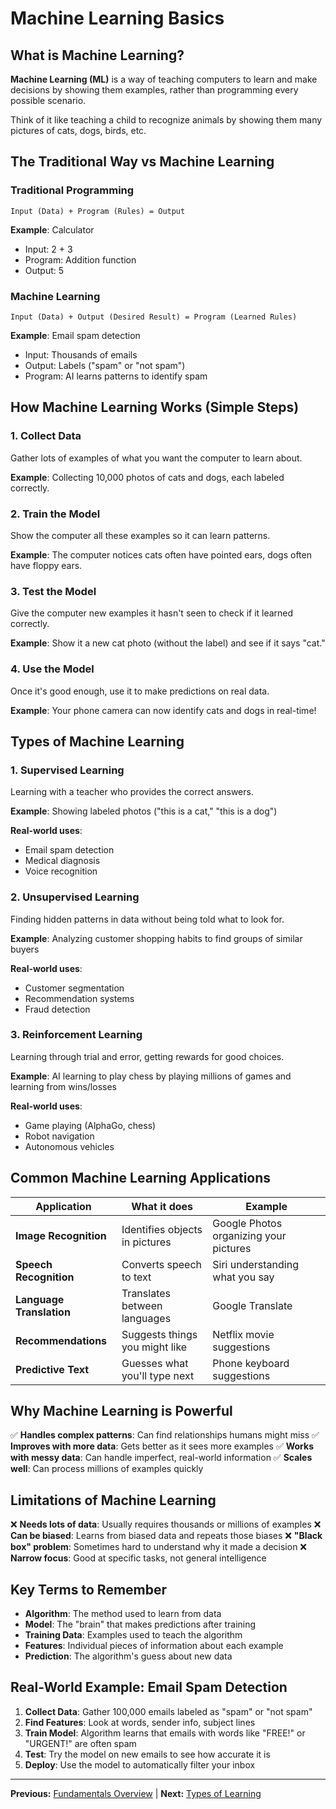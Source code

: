 # Machine Learning Basics

## What is Machine Learning?

**Machine Learning (ML)** is a way of teaching computers to learn and make decisions by showing them examples, rather than programming every possible scenario.

Think of it like teaching a child to recognize animals by showing them many pictures of cats, dogs, birds, etc.

## The Traditional Way vs Machine Learning

### Traditional Programming
```
Input (Data) + Program (Rules) = Output
```
**Example**: Calculator
- Input: 2 + 3
- Program: Addition function
- Output: 5

### Machine Learning
```
Input (Data) + Output (Desired Result) = Program (Learned Rules)
```
**Example**: Email spam detection
- Input: Thousands of emails
- Output: Labels ("spam" or "not spam")
- Program: AI learns patterns to identify spam

## How Machine Learning Works (Simple Steps)

### 1. Collect Data
Gather lots of examples of what you want the computer to learn about.

**Example**: Collecting 10,000 photos of cats and dogs, each labeled correctly.

### 2. Train the Model
Show the computer all these examples so it can learn patterns.

**Example**: The computer notices cats often have pointed ears, dogs often have floppy ears.

### 3. Test the Model
Give the computer new examples it hasn't seen to check if it learned correctly.

**Example**: Show it a new cat photo (without the label) and see if it says "cat."

### 4. Use the Model
Once it's good enough, use it to make predictions on real data.

**Example**: Your phone camera can now identify cats and dogs in real-time!

## Types of Machine Learning

### 1. Supervised Learning
Learning with a teacher who provides the correct answers.

**Example**: Showing labeled photos ("this is a cat," "this is a dog")

**Real-world uses**:
- Email spam detection
- Medical diagnosis
- Voice recognition

### 2. Unsupervised Learning
Finding hidden patterns in data without being told what to look for.

**Example**: Analyzing customer shopping habits to find groups of similar buyers

**Real-world uses**:
- Customer segmentation
- Recommendation systems
- Fraud detection

### 3. Reinforcement Learning
Learning through trial and error, getting rewards for good choices.

**Example**: AI learning to play chess by playing millions of games and learning from wins/losses

**Real-world uses**:
- Game playing (AlphaGo, chess)
- Robot navigation
- Autonomous vehicles

## Common Machine Learning Applications

| Application | What it does | Example |
|-------------|--------------|---------|
| **Image Recognition** | Identifies objects in pictures | Google Photos organizing your pictures |
| **Speech Recognition** | Converts speech to text | Siri understanding what you say |
| **Language Translation** | Translates between languages | Google Translate |
| **Recommendations** | Suggests things you might like | Netflix movie suggestions |
| **Predictive Text** | Guesses what you'll type next | Phone keyboard suggestions |

## Why Machine Learning is Powerful

✅ **Handles complex patterns**: Can find relationships humans might miss
✅ **Improves with more data**: Gets better as it sees more examples
✅ **Works with messy data**: Can handle imperfect, real-world information
✅ **Scales well**: Can process millions of examples quickly

## Limitations of Machine Learning

❌ **Needs lots of data**: Usually requires thousands or millions of examples
❌ **Can be biased**: Learns from biased data and repeats those biases
❌ **"Black box" problem**: Sometimes hard to understand why it made a decision
❌ **Narrow focus**: Good at specific tasks, not general intelligence

## Key Terms to Remember

- **Algorithm**: The method used to learn from data
- **Model**: The "brain" that makes predictions after training
- **Training Data**: Examples used to teach the algorithm
- **Features**: Individual pieces of information about each example
- **Prediction**: The algorithm's guess about new data

## Real-World Example: Email Spam Detection

1. **Collect Data**: Gather 100,000 emails labeled as "spam" or "not spam"
2. **Find Features**: Look at words, sender info, subject lines
3. **Train Model**: Algorithm learns that emails with words like "FREE!" or "URGENT!" are often spam
4. **Test**: Try the model on new emails to see how accurate it is
5. **Deploy**: Use the model to automatically filter your inbox

---
**Previous:** [Fundamentals Overview](README.md) | **Next:** [Types of Learning](types-of-learning.md)